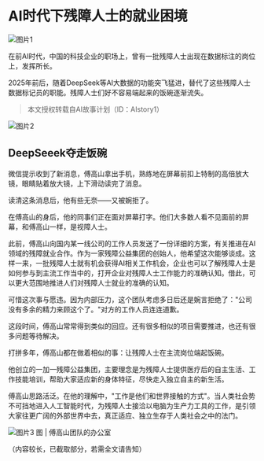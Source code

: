 # AI时代下残障人士的就业困境

![图片1](https://k.sinaimg.cn/n/sinakd20250503s/88/w1080h608/20250503/abbb-e404ba8e69f519cab12e6ba20ed688a2.jpg/w700d1q75cms.jpg?by=cms_fixed_width)

在前AI时代，中国的科技企业的职场上，曾有一批残障人士出现在数据标注的岗位上，发挥所长。

2025年前后，随着DeepSeek等AI大数据的功能突飞猛进，替代了这些残障人士数据标记员的职能。残障人士们好不容易端起来的饭碗逐渐流失。

> 本文授权转载自AI故事计划（ID：AIstory1）

![图片2](https://k.sinaimg.cn/n/sinakd20250503s/449/w1080h169/20250503/904f-deb7f9172a0be8e868240cc1675c7389.png/w700d1q75cms.jpg?by=cms_fixed_width)

## DeepSeeek夺走饭碗

微信提示收到了新消息，傅高山拿出手机，熟练地在屏幕前扣上特制的高倍放大镜，眼睛贴着放大镜，上下滑动读完了消息。

读清这条消息后，他有些无奈——又被婉拒了。

在傅高山的身后，他的同事们正在面对屏幕打字。他们大多数人看不见面前的屏幕，和傅高山一样，是视障人士。

此前，傅高山向国内某一线公司的工作人员发送了一份详细的方案，有关推进在AI领域的残障就业合作。作为一家残障公益集团的创始人，他希望这次能够谈成。这样一来，一批残障人士就有机会获得AI相关工作机会，企业也可以了解残障人士是如何参与到主流工作当中的，打开企业对残障人士工作能力的准确认知。借此，可以更大范围地推进人们对残障人士就业的准确的认知。

可惜这次事与愿违。因为内部压力，这个团队考虑多日后还是婉言拒绝了："公司没有多余的精力来顾这个了。"对方的工作人员连连道歉。

这段时间，傅高山常常得到类似的回应。还有很多相似的项目需要推进，也还有很多问题等待解决。

打拼多年，傅高山都在做着相似的事：让残障人士在主流岗位端起饭碗。

他创立的一加一残障公益集团，主要理念是为残障人士提供医疗后的自主生活、工作技能培训，帮助大家适应新的身体特征，尽快走入独立自主的新生活。

傅高山思路活泛。在他的理解中，"工作是他们和世界接触的方式"。当人类社会势不可挡地进入人工智能时代，为残障人士接洽以电脑为生产力工具的工作，是引领大家往更广阔的外部世界中去，真正适应、独立生存于人类社会之中的法门。

![图片3](https://k.sinaimg.cn/n/sinakd20250503s/289/w1080h809/20250503/49c9-a49cc15ef9eb54c326d6c3c040061d72.jpg/w700d1q75cms.jpg?by=cms_fixed_width)
图 | 傅高山团队的办公室

（内容较长，已截取部分，若需全文请告知）
